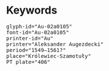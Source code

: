 # Keywords
<pre>
glyph-id="Au-02a0105"
font-id="Au-02a0105"
printer-id="Au"
printer="Aleksander Augezdecki"
period="1549–1561?"
place="Królewiec-Szamotuły"
PT plate="406"
</pre>
